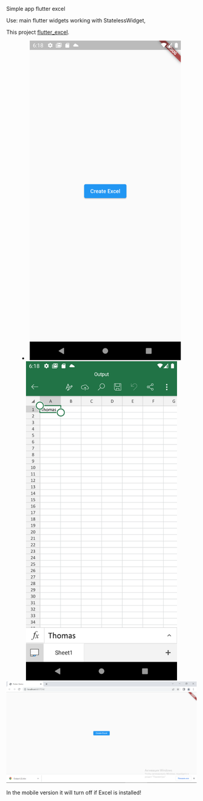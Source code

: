 Simple app flutter excel

Use:
main flutter widgets
working with StatelessWidget, 

This project [flutter_excel](https://github.com/Antonyakov/flutter_excel).
   
<li align="center">
    <img src="https://github.com/Antonyakov/flutter_excel/blob/master/Screenshot_1673936283.png" width="400" alt="accessibility text">  
    <img src="https://github.com/Antonyakov/flutter_excel/blob/master/Screenshot_1673936297.png" width="400" alt="accessibility text">
    <img src="https://github.com/Antonyakov/flutter_excel/blob/master/Снимок экрана (29).png" width="600" alt="accessibility text">   
</li>

In the mobile version it will turn off if Excel is installed!
